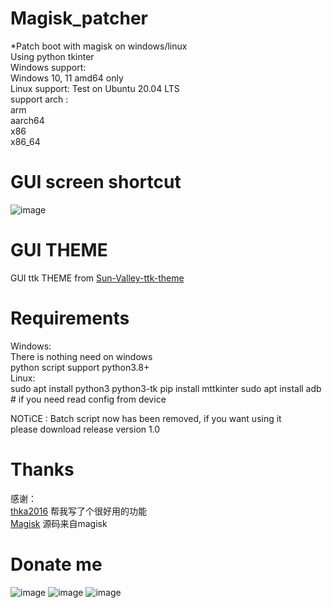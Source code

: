 # Magisk_patcher
*Patch boot with magisk on windows/linux  
Using python tkinter  
Windows support:  
    Windows 10, 11 amd64 only  
Linux support:
    Test on Ubuntu 20.04 LTS  
    support arch :  
        arm  
        aarch64  
        x86  
        x86_64  
# GUI screen shortcut
![image](https://hub.fastgit.xyz/affggh/Magisk_patcher/raw/main/bin/gui.png)
# GUI THEME
GUI ttk THEME from [Sun-Valley-ttk-theme](https://github.com/rdbende/Sun-Valley-ttk-theme)
# Requirements
Windows:  
    There is nothing need on windows  
    python script support python3.8+  
Linux:  
    sudo apt install python3 python3-tk 
    pip install mttkinter
    sudo apt install adb # if you need read config from device  
  
NOTiCE : Batch script now has been removed, if you want using it   
         please download release version 1.0

# Thanks
感谢：    
    [thka2016](https://github.com/thka2016) 帮我写了个很好用的功能    
	[Magisk](https://github.com/topjohnwu/Magisk) 源码来自magisk    

# Donate me
![image](https://hub.fastgit.xyz/affggh/Magisk_patcher/raw/main/bin/alipay.png)
![image](https://hub.fastgit.xyz/Magisk_patcher/raw/main/bin/wechat.png)
![image](https://hub.fastgit.xyz/affggh/Magisk_patcher/raw/main/bin/zfbhb.png)
